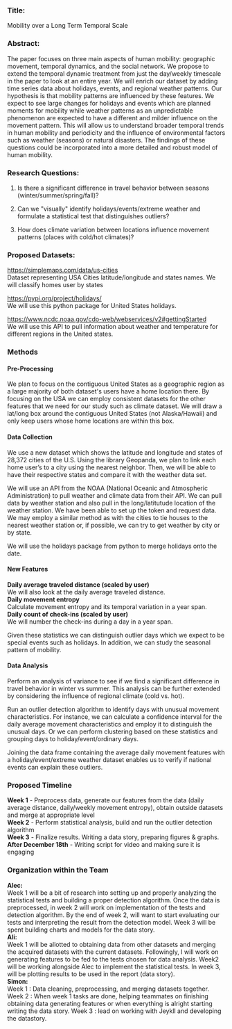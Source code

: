 ### **Title:**

Mobility over a Long Term Temporal Scale

### **Abstract:**

The paper focuses on three main aspects of human mobility: geographic movement, temporal dynamics, and the social network. We propose to extend the temporal dynamic treatment from just the day/weekly timescale in the paper to look at an entire year. We will enrich our dataset by adding time series data about holidays, events, and regional weather patterns. Our hypothesis is that mobility patterns are influenced by these features. We expect to see large changes for holidays and events which are planned moments for mobility while weather patterns as an unpredictable phenomenon are expected to have a different and milder influence on the movement pattern. This will allow us to understand broader temporal trends in human mobility and periodicity and the influence of environmental factors such as weather (seasons) or natural disasters. The findings of these questions could be incorporated into a more detailed and robust model of human mobility.

### **Research Questions:**

1) Is there a significant difference in travel behavior between seasons (winter/summer/spring/fall)?

2) Can we "visually" identify holidays/events/extreme weather and formulate a statistical test that distinguishes outliers?

3) How does climate variation between locations influence movement patterns (places with cold/hot climates)?

### **Proposed Datasets:**

https://simplemaps.com/data/us-cities <br/>
Dataset representing USA Cities latitude/longitude and states names. We will classify homes user by states

https://pypi.org/project/holidays/ <br/>
We will use this python package for United States holidays. 

https://www.ncdc.noaa.gov/cdo-web/webservices/v2#gettingStarted <br/>
We will use this API to pull information about weather and temperature for different regions in the United states.

### **Methods**

#### **Pre-Processing** <br/>
We plan to focus on the contiguous United States as a geographic region as a large majority of both dataset's users have a home location there. By focusing on the USA we can employ consistent datasets for the other features that we need for our study such as climate dataset.  We will draw a lat/long box around the contiguous United States (not Alaska/Hawaii) and only keep users whose home locations are within this box.

#### **Data Collection** <br/>
We use a new dataset which shows the latitude and longitude and states of 28,372 cities of the U.S. Using the library Geopanda, we plan to link each home user’s to a city using the nearest neighbor. Then, we will be able to have their respective states and compare it with the weather data set. 

We will use an API from the NOAA (National Oceanic and Atmospheric Administration) to pull weather and climate data from their API. We can pull data by weather station and also pull in the long/latitutude location of the weather station. We have been able to set up the token and request data. We may employ a similar method as with the cities to tie houses to the nearest weather station or, if possible, we can try to get weather by city or by state. 

We will use the holidays package from python to merge holidays onto the date. 

#### **New Features** <br/>
**Daily average traveled distance (scaled by user)**<br/>
We will also look at the daily average traveled distance. <br/>
**Daily movement entropy**<br/>
	Calculate movement entropy and its temporal variation in a year span.<br/>
**Daily count of check-ins (scaled by user)** <br/>
	We will number the check-ins during a day in a year span.

Given these statistics we can distinguish outlier days which we expect to be special events such as holidays. In addition, we can study the seasonal pattern of mobility. 

#### **Data Analysis** <br/>
Perform an analysis of variance to see if we find a significant difference in travel behavior in winter vs summer. This analysis can be further extended by considering the influence of regional climate (cold vs. hot).

Run an outlier detection algorithm to identify days with unusual movement characteristics. For instance, we can calculate a confidence interval for the daily average movement characteristics and employ it to distinguish the unusual days. Or we can perform clustering based on these statistics and grouping days to  holiday/event/ordinary days.

Joining the data frame containing the average daily movement features with a holiday/event/extreme weather dataset enables us to verify if national events can explain these outliers. 

### **Proposed Timeline** 
**Week 1** - Preprocess data, generate our features from the data (daily average distance, daily/weekly movement entropy), obtain outside datasets and merge at appropriate level <br/>
**Week 2** - Perform statistical analysis, build and run the outlier detection algorithm <br/>
**Week 3** - Finalize results. Writing a data story, preparing figures & graphs. <br/>
**After December 18th** - Writing script for video and making sure it is engaging

### **Organization within the Team**
**Alec:** <br/>
Week 1 will be a bit of research into setting up and properly analyzing the statistical tests and building a proper detection algorithm. Once the data is preprocessed, in week 2 will work on implementation of the tests and detection algorithm. By the end of week 2, will want to start evaluating our tests and interpreting the result from the detection model. Week 3 will be spent building charts and models for the data story. 
<br/>**Ali:**<br/> 
Week 1 will be allotted to obtaining data from other datasets and merging the acquired datasets with the current datasets. Followingly, I will work on generating features to be fed to the tests chosen for data analysis. Week2 will be working alongside Alec to implement the statistical tests. In week 3, will be plotting results to be used in the report (data story).
<br/>**Simon:** <br/>
Week 1 : Data cleaning, preprocessing, and merging datasets together. Week 2 : When week 1 tasks are done,  helping teammates on finishing obtaining data generating features or  when everything is alright starting writing the data story.
Week 3 : lead on working with Jeykll and developing the datastory.

